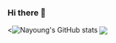 ### Hi there 👋

<![Nayoung's GitHub stats](https://github-readme-stats.vercel.app/api?username=young061023&show_icons=true&theme=buefy)
<a href="https://github.com/young061023"><img align="center" src="https://github-readme-stats.vercel.app/api/top-langs/?username=young061023&layout=compact&theme=buefy&hide_border=true" /></a> 
